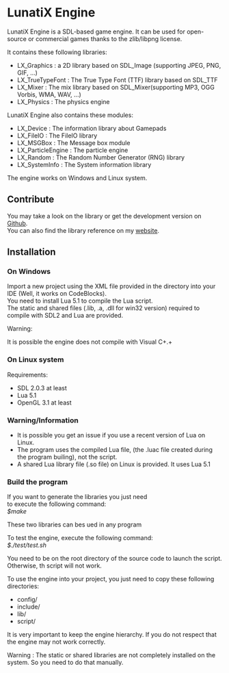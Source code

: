 # LunatiX Engine #

LunatiX Engine is a SDL-based game engine. It can be used for open-source or commercial games thanks to the zlib/libpng license.

It contains these following libraries:
- LX\_Graphics : a 2D library based on SDL_Image (supporting JPEG, PNG, GIF, ...)
- LX\_TrueTypeFont : The True Type Font (TTF) library based on SDL_TTF
- LX\_Mixer : The mix library based on SDL_Mixer(supporting MP3, OGG Vorbis, WMA, WAV, ...)
- LX\_Physics : The physics engine

LunatiX Engine also contains these modules:
- LX\_Device : The information library about Gamepads
- LX\_FileIO : The FileIO library
- LX_MSGBox : The Message box module
- LX\_ParticleEngine : The particle engine
- LX\_Random : The Random Number Generator (RNG) library
- LX\_SystemInfo : The System information library




The engine works on Windows and Linux system.



## Contribute ##
 
You may take a look on the library or get the development version on [Github](https://github.com/Gumichan01/lunatix-engine).  
You can also find the library reference on my [website](http://gumichan01.olympe.in/reference/lunatix-engine/).

## Installation ##
### On Windows ###
 
Import a new project using the XML file provided in the directory into your IDE (Well, it works on CodeBlocks).  
You need to install Lua 5.1 to compile the Lua script.  
The static and shared files (.lib, .a, .dll for win32 version) required to compile with SDL2 and Lua are provided.

Warning:  

 It is possible the engine does not compile with Visual C+.+

### On Linux system ###

 Requirements:
 - SDL 2.0.3 at least
 - Lua 5.1
 - OpenGL 3.1 at least


### Warning/Information ###

 - It is possible you get an issue if you use a recent version of Lua on Linux.
 - The program uses the compiled Lua file, (the .luac file created during the program builing), not the script.
 - A shared Lua library file (.so file) on Linux is provided. It uses Lua 5.1

### Build the program ###

If you want to generate the libraries you just need  
to execute the following command:  
 *$make*

These two libraries can bes ued in any program

To test the engine, execute the following command:  
 *$./test/test.sh*

You need to be on the root directory of the source code to launch the script.  
Otherwise, th script will not work.

To use the engine into your project, you just need to copy these following directories:
 - config/
 - include/
 - lib/
 - script/

It is very important to keep the engine hierarchy. If you do not respect that  
the engine may not work correctly.

Warning : The static or shared libraries are not completely installed on the system.
 So you need to do that manually.



